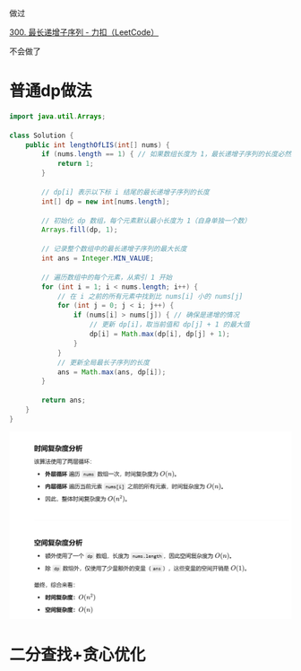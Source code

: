 

做过



[300. 最长递增子序列 - 力扣（LeetCode）](https://leetcode.cn/problems/longest-increasing-subsequence/description/?envType=study-plan-v2&envId=top-100-liked)



不会做了





# 普通dp做法

```java
import java.util.Arrays;

class Solution {
    public int lengthOfLIS(int[] nums) {
        if (nums.length == 1) { // 如果数组长度为 1，最长递增子序列的长度必然为 1
            return 1;
        }

        // dp[i] 表示以下标 i 结尾的最长递增子序列的长度
        int[] dp = new int[nums.length];

        // 初始化 dp 数组，每个元素默认最小长度为 1（自身单独一个数）
        Arrays.fill(dp, 1);

        // 记录整个数组中的最长递增子序列的最大长度
        int ans = Integer.MIN_VALUE;

        // 遍历数组中的每个元素，从索引 1 开始
        for (int i = 1; i < nums.length; i++) {
            // 在 i 之前的所有元素中找到比 nums[i] 小的 nums[j]
            for (int j = 0; j < i; j++) {
                if (nums[i] > nums[j]) { // 确保是递增的情况
                    // 更新 dp[i]，取当前值和 dp[j] + 1 的最大值
                    dp[i] = Math.max(dp[i], dp[j] + 1);
                }
            }
            // 更新全局最长子序列的长度
            ans = Math.max(ans, dp[i]);
        }

        return ans;
    }
}

```





![{EC4FCA9B-22BC-4290-82EF-4DF857705975}](assets/{EC4FCA9B-22BC-4290-82EF-4DF857705975}.png)





# 二分查找+贪心优化



```

```

